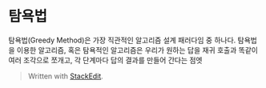 # 탐욕법

탐욕법(Greedy Method)은 가장 직관적인 알고리즘 설계 패러다임 중 하나다. 탐욕법을 이용한 알고리즘, 혹은 탐욕적인 알고리즘은 우리가 원하는 답을 재귀 호출과 똑같이 여러 조각으로 쪼개고, 각 단계마다 답의 결과를 만들어 간다는 점엣



> Written with [StackEdit](https://stackedit.io/).
<!--stackedit_data:
eyJoaXN0b3J5IjpbLTg1ODI0MzM2NCwtNzA4NDA5MjU3XX0=
-->
